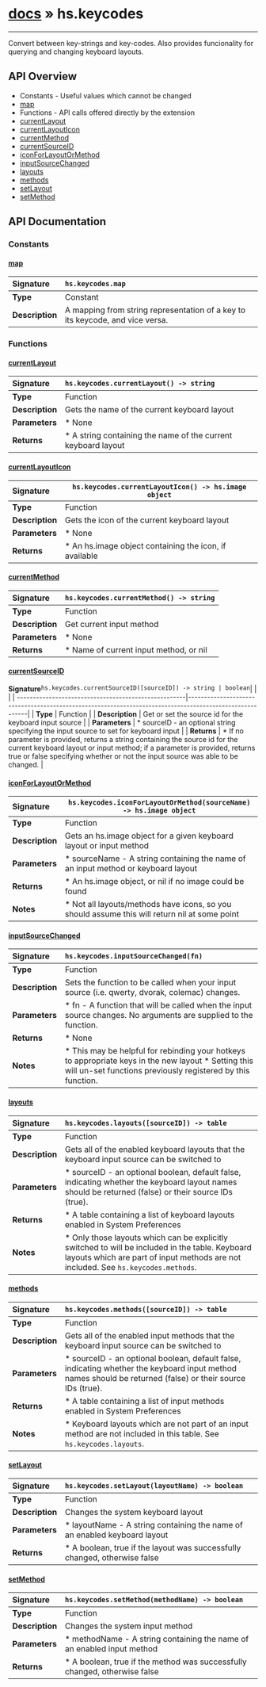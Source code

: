 # [docs](index.md) » hs.keycodes
---

Convert between key-strings and key-codes. Also provides funcionality for querying and changing keyboard layouts.

## API Overview
* Constants - Useful values which cannot be changed
 * [map](#map)
* Functions - API calls offered directly by the extension
 * [currentLayout](#currentlayout)
 * [currentLayoutIcon](#currentlayouticon)
 * [currentMethod](#currentmethod)
 * [currentSourceID](#currentsourceid)
 * [iconForLayoutOrMethod](#iconforlayoutormethod)
 * [inputSourceChanged](#inputsourcechanged)
 * [layouts](#layouts)
 * [methods](#methods)
 * [setLayout](#setlayout)
 * [setMethod](#setmethod)

## API Documentation

### Constants

#### [map](#map)
| <span style="float: left;">**Signature**</span> | <span style="float: left;">`hs.keycodes.map` </span>                                                          |
| -----------------------------------------------------|---------------------------------------------------------------------------------------------------------|
| **Type**                                             | Constant                                                                                         |
| **Description**                                      | A mapping from string representation of a key to its keycode, and vice versa.                                                                                         |

### Functions

#### [currentLayout](#currentlayout)
| <span style="float: left;">**Signature**</span> | <span style="float: left;">`hs.keycodes.currentLayout() -> string` </span>                                                          |
| -----------------------------------------------------|---------------------------------------------------------------------------------------------------------|
| **Type**                                             | Function                                                                                         |
| **Description**                                      | Gets the name of the current keyboard layout                                                                                         |
| **Parameters**                                       |  * None                                       |
| **Returns**                                          |  * A string containing the name of the current keyboard layout                                                |

#### [currentLayoutIcon](#currentlayouticon)
| <span style="float: left;">**Signature**</span> | <span style="float: left;">`hs.keycodes.currentLayoutIcon() -> hs.image object` </span>                                                          |
| -----------------------------------------------------|---------------------------------------------------------------------------------------------------------|
| **Type**                                             | Function                                                                                         |
| **Description**                                      | Gets the icon of the current keyboard layout                                                                                         |
| **Parameters**                                       |  * None                                       |
| **Returns**                                          |  * An hs.image object containing the icon, if available                                                |

#### [currentMethod](#currentmethod)
| <span style="float: left;">**Signature**</span> | <span style="float: left;">`hs.keycodes.currentMethod() -> string` </span>                                                          |
| -----------------------------------------------------|---------------------------------------------------------------------------------------------------------|
| **Type**                                             | Function                                                                                         |
| **Description**                                      | Get current input method                                                                                         |
| **Parameters**                                       |  * None                                       |
| **Returns**                                          |  * Name of current input method, or nil                                                |

#### [currentSourceID](#currentsourceid)
| <span style="float: left;">**Signature**</span> | <span style="float: left;">`hs.keycodes.currentSourceID([sourceID]) -> string | boolean` </span>                                                          |
| -----------------------------------------------------|---------------------------------------------------------------------------------------------------------|
| **Type**                                             | Function                                                                                         |
| **Description**                                      | Get or set the source id for the keyboard input source                                                                                         |
| **Parameters**                                       |  * sourceID - an optional string specifying the input source to set for keyboard input                                       |
| **Returns**                                          |  * If no parameter is provided, returns a string containing the source id for the current keyboard layout or input method; if a parameter is provided, returns true or false specifying whether or not the input source was able to be changed.                                                |

#### [iconForLayoutOrMethod](#iconforlayoutormethod)
| <span style="float: left;">**Signature**</span> | <span style="float: left;">`hs.keycodes.iconForLayoutOrMethod(sourceName) -> hs.image object` </span>                                                          |
| -----------------------------------------------------|---------------------------------------------------------------------------------------------------------|
| **Type**                                             | Function                                                                                         |
| **Description**                                      | Gets an hs.image object for a given keyboard layout or input method                                                                                         |
| **Parameters**                                       |  * sourceName - A string containing the name of an input method or keyboard layout                                       |
| **Returns**                                          |  * An hs.image object, or nil if no image could be found                                                |
| **Notes**                                            |  * Not all layouts/methods have icons, so you should assume this will return nil at some point                                                      |

#### [inputSourceChanged](#inputsourcechanged)
| <span style="float: left;">**Signature**</span> | <span style="float: left;">`hs.keycodes.inputSourceChanged(fn)` </span>                                                          |
| -----------------------------------------------------|---------------------------------------------------------------------------------------------------------|
| **Type**                                             | Function                                                                                         |
| **Description**                                      | Sets the function to be called when your input source (i.e. qwerty, dvorak, colemac) changes.                                                                                         |
| **Parameters**                                       |  * fn - A function that will be called when the input source changes. No arguments are supplied to the function.                                       |
| **Returns**                                          |  * None                                                |
| **Notes**                                            |  * This may be helpful for rebinding your hotkeys to appropriate keys in the new layout * Setting this will un-set functions previously registered by this function.                                                      |

#### [layouts](#layouts)
| <span style="float: left;">**Signature**</span> | <span style="float: left;">`hs.keycodes.layouts([sourceID]) -> table` </span>                                                          |
| -----------------------------------------------------|---------------------------------------------------------------------------------------------------------|
| **Type**                                             | Function                                                                                         |
| **Description**                                      | Gets all of the enabled keyboard layouts that the keyboard input source can be switched to                                                                                         |
| **Parameters**                                       |  * sourceID - an optional boolean, default false, indicating whether the keyboard layout names should be returned (false) or their source IDs (true).                                       |
| **Returns**                                          |  * A table containing a list of keyboard layouts enabled in System Preferences                                                |
| **Notes**                                            |  * Only those layouts which can be explicitly switched to will be included in the table.  Keyboard layouts which are part of input methods are not included.  See `hs.keycodes.methods`.                                                      |

#### [methods](#methods)
| <span style="float: left;">**Signature**</span> | <span style="float: left;">`hs.keycodes.methods([sourceID]) -> table` </span>                                                          |
| -----------------------------------------------------|---------------------------------------------------------------------------------------------------------|
| **Type**                                             | Function                                                                                         |
| **Description**                                      | Gets all of the enabled input methods that the keyboard input source can be switched to                                                                                         |
| **Parameters**                                       |  * sourceID - an optional boolean, default false, indicating whether the keyboard input method names should be returned (false) or their source IDs (true).                                       |
| **Returns**                                          |  * A table containing a list of input methods enabled in System Preferences                                                |
| **Notes**                                            |  * Keyboard layouts which are not part of an input method are not included in this table.  See `hs.keycodes.layouts`.                                                      |

#### [setLayout](#setlayout)
| <span style="float: left;">**Signature**</span> | <span style="float: left;">`hs.keycodes.setLayout(layoutName) -> boolean` </span>                                                          |
| -----------------------------------------------------|---------------------------------------------------------------------------------------------------------|
| **Type**                                             | Function                                                                                         |
| **Description**                                      | Changes the system keyboard layout                                                                                         |
| **Parameters**                                       |  * layoutName - A string containing the name of an enabled keyboard layout                                       |
| **Returns**                                          |  * A boolean, true if the layout was successfully changed, otherwise false                                                |

#### [setMethod](#setmethod)
| <span style="float: left;">**Signature**</span> | <span style="float: left;">`hs.keycodes.setMethod(methodName) -> boolean` </span>                                                          |
| -----------------------------------------------------|---------------------------------------------------------------------------------------------------------|
| **Type**                                             | Function                                                                                         |
| **Description**                                      | Changes the system input method                                                                                         |
| **Parameters**                                       |  * methodName - A string containing the name of an enabled input method                                       |
| **Returns**                                          |  * A boolean, true if the method was successfully changed, otherwise false                                                |

